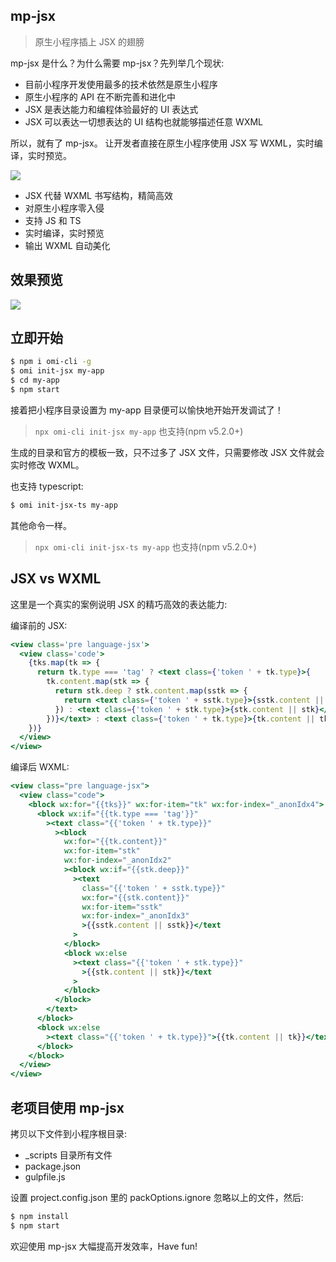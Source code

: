 ## mp-jsx

> 原生小程序插上 JSX 的翅膀

mp-jsx 是什么？为什么需要 mp-jsx？先列举几个现状:

* 目前小程序开发使用最多的技术依然是原生小程序
* 原生小程序的 API 在不断完善和进化中
* JSX 是表达能力和编程体验最好的 UI 表达式
* JSX 可以表达一切想表达的 UI 结构也就能够描述任意 WXML

所以，就有了 mp-jsx。 让开发者直接在原生小程序使用 JSX 写 WXML，实时编译，实时预览。

![](https://github.com/Tencent/omi/raw/master/assets/mp-jsx.jpg)

- JSX 代替 WXML 书写结构，精简高效
- 对原生小程序零入侵
- 支持 JS 和 TS
- 实时编译，实时预览
- 输出 WXML 自动美化

## 效果预览

![](https://github.com/Tencent/omi/raw/master/assets/mp-jsx.gif)

## 立即开始

```bash
$ npm i omi-cli -g              
$ omi init-jsx my-app    
$ cd my-app        
$ npm start               
```

接着把小程序目录设置为 my-app 目录便可以愉快地开始开发调试了！ 

> `npx omi-cli init-jsx my-app` 也支持(npm v5.2.0+)

生成的目录和官方的模板一致，只不过多了 JSX 文件，只需要修改 JSX 文件就会实时修改 WXML。

也支持 typescript:

```bash           
$ omi init-jsx-ts my-app             
```

其他命令一样。

> `npx omi-cli init-jsx-ts my-app` 也支持(npm v5.2.0+)

## JSX vs WXML

这里是一个真实的案例说明 JSX 的精巧高效的表达能力:

编译前的 JSX:

```jsx
<view class='pre language-jsx'>
  <view class='code'>
    {tks.map(tk => {
      return tk.type === 'tag' ? <text class={'token ' + tk.type}>{
        tk.content.map(stk => {
          return stk.deep ? stk.content.map(sstk => {
            return <text class={'token ' + sstk.type}>{sstk.content || sstk}</text>
          }) : <text class={'token ' + stk.type}>{stk.content || stk}</text>
        })}</text> : <text class={'token ' + tk.type}>{tk.content || tk}</text>
    })}
  </view>
</view>
```

编译后 WXML:

```jsx
<view class="pre language-jsx">
  <view class="code">
    <block wx:for="{{tks}}" wx:for-item="tk" wx:for-index="_anonIdx4">
      <block wx:if="{{tk.type === 'tag'}}"
        ><text class="{{'token ' + tk.type}}"
          ><block
            wx:for="{{tk.content}}"
            wx:for-item="stk"
            wx:for-index="_anonIdx2"
            ><block wx:if="{{stk.deep}}"
              ><text
                class="{{'token ' + sstk.type}}"
                wx:for="{{stk.content}}"
                wx:for-item="sstk"
                wx:for-index="_anonIdx3"
                >{{sstk.content || sstk}}</text
              >
            </block>
            <block wx:else
              ><text class="{{'token ' + stk.type}}"
                >{{stk.content || stk}}</text
              >
            </block>
          </block>
        </text>
      </block>
      <block wx:else
        ><text class="{{'token ' + tk.type}}">{{tk.content || tk}}</text>
      </block>
    </block>
  </view>
</view>
```

## 老项目使用 mp-jsx

拷贝以下文件到小程序根目录:

* _scripts 目录所有文件
* package.json
* gulpfile.js

设置 project.config.json 里的 packOptions.ignore 忽略以上的文件，然后:

``` bash
$ npm install
$ npm start
```

欢迎使用 mp-jsx 大幅提高开发效率，Have fun!
